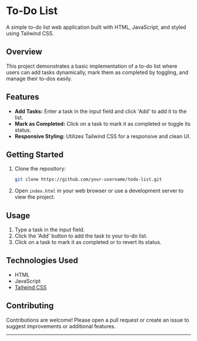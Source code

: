 # To-Do List

A simple to-do list web application built with HTML, JavaScript, and styled using Tailwind CSS.

## Overview

This project demonstrates a basic implementation of a to-do list where users can add tasks dynamically, mark them as completed by toggling, and manage their to-dos easily.

## Features

- **Add Tasks:** Enter a task in the input field and click 'Add' to add it to the list.
- **Mark as Completed:** Click on a task to mark it as completed or toggle its status.
- **Responsive Styling:** Utilizes Tailwind CSS for a responsive and clean UI.

## Getting Started

1. Clone the repository:

    ```bash
    git clone https://github.com/your-username/todo-list.git
    ```

2. Open `index.html` in your web browser or use a development server to view the project.

## Usage

1. Type a task in the input field.
2. Click the 'Add' button to add the task to your to-do list.
3. Click on a task to mark it as completed or to revert its status.

## Technologies Used

- HTML
- JavaScript
- [Tailwind CSS](https://tailwindcss.com/)

## Contributing

Contributions are welcome! Please open a pull request or create an issue to suggest improvements or additional features.

<!-- ## License

This project is licensed under the [MIT License](LICENSE). -->

---
